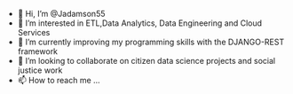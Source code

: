 - 👋 Hi, I’m @Jadamson55
- 👀 I’m interested in ETL,Data Analytics, Data Engineering and Cloud Services
- 🌱 I’m currently improving my programming skills with the DJANGO-REST framework
- 💞️ I’m looking to collaborate on citizen data science projects and social justice work
- 📫 How to reach me ...

<!---
Jadamson55/Jadamson55 is a ✨ special ✨ repository because its `README.md` (this file) appears on your GitHub profile.
You can click the Preview link to take a look at your changes.
--->
